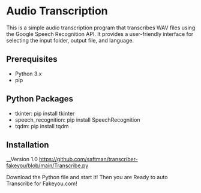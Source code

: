 # Audio Transcription

This is a simple audio transcription program that transcribes WAV files using the Google Speech Recognition API. It provides a user-friendly interface for selecting the input folder, output file, and language.


## Prerequisites

- Python 3.x
- pip

## Python Packages
-   tkinter: pip install tkinter
-   speech_recognition: pip install SpeechRecognition
-   tqdm: pip install tqdm

## Installation
__Version 1.0
  https://github.com/saftman/transcriber-fakeyou/blob/main/Transcribe.py


Download the Python file and start it! Then you are Ready to auto Transcribe for Fakeyou.com!
